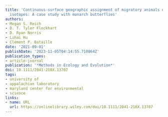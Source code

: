 ```yaml
---
title: 'Continuous‐surface geographic assignment of migratory animals using strontium
  isotopes: A case study with monarch butterflies'
authors:
- Megan S. Reich
- D. T. Tyler Flockhart
- D. Ryan Norris
- Lihai Hu
- Clément P. Bataille
date: '2021-09-01'
publishDate: '2023-11-05T04:14:55.710864Z'
publication_types:
- article-journal
publication: '*Methods in Ecology and Evolution*'
doi: 10.1111/2041-210X.13707
tags:
- university of
- appalachian laboratory
- maryland center for environmental
- science
links:
- name: URL
  url: https://onlinelibrary.wiley.com/doi/10.1111/2041-210X.13707
---
```

